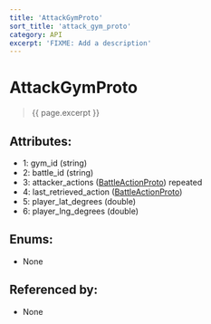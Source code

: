 ```yaml
---
title: 'AttackGymProto'
sort_title: 'attack_gym_proto'
category: API
excerpt: 'FIXME: Add a description'
---
```


[comment]: <> (THIS PART IS GENERATED - AKA DON'T EDIT THIS PART MANUALLY)

# AttackGymProto

> {{ page.excerpt }}

## Attributes:

- 1: gym_id (string)
- 2: battle_id (string)
- 3: attacker_actions ([BattleActionProto](../BattleActionProto/)) repeated
- 4: last_retrieved_action ([BattleActionProto](../BattleActionProto/))
- 5: player_lat_degrees (double)
- 6: player_lng_degrees (double)

## Enums:

- None

## Referenced by:

- None

[comment]: <> (YOU CAN EDIT AFTER THIS)
